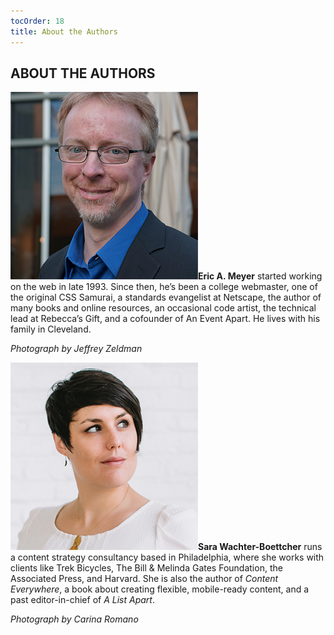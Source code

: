 ```yaml
---
tocOrder: 18
title: About the Authors
---
```

## ABOUT THE AUTHORS

![](../image/eric-meyer.png)**Eric A. Meyer** started working on the web in late 1993. Since then, he’s been a college webmaster, one of the original CSS Samurai, a standards evangelist at Netscape, the author of many books and online resources, an occasional code artist, the technical lead at Rebecca’s Gift, and a cofounder of An Event Apart. He lives with his family in Cleveland.

*Photograph by Jeffrey* *Zeldman*

![](../image/sara-wachter-boettcher.png)**Sara Wachter-Boettcher** runs a content strategy consultancy based in Philadelphia, where she works with clients like Trek Bicycles, The Bill & Melinda Gates Foundation, the Associated Press, and Harvard. She is also the author of *Content Everywhere*, a book about creating flexible, mobile-ready content, and a past editor-in-chief of *A List* *Apart*.

*Photograph by Carina* *Romano*
